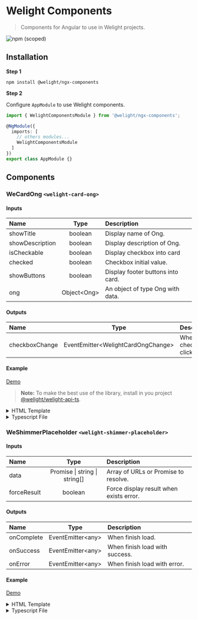 # Welight Components
> Components for Angular to use in Welight projects.

![npm (scoped)](https://img.shields.io/npm/v/@welight/ngx-components.svg)

## Installation

**Step 1**

```npm install @welight/ngx-components```

**Step 2**

Configure `AppModule` to use Welight components.

```typescript
import { WelightComponentsModule } from '@welight/ngx-components';

@NgModule({
  imports: [
    // others modules...
    WelightComponentsModule
  ]
})
export class AppModule {}
```

## Components

### WeCardOng ```<welight-card-ong>```

#### Inputs

| Name | Type | Description |
|:----|:-----:|:-----------|
| showTitle | boolean | Display name of Ong. |
| showDescription | boolean | Display description of Ong. |
| isCheckable | boolean | Display checkbox into card |
| checked | boolean | Checkbox initial value. |
| showButtons | boolean | Display footer buttons into card. |
| ong | Object\<Ong\> | An object of type Ong with data. |

#### Outputs

| Name | Type | Description |
|:----|:-----:|:-----------|
| checkboxChange | EventEmitter\<WelightCardOngChange\> | When checkbox clicked |

#### Example

[Demo](https://stackblitz.com/edit/welight-ngx-components/card-ong)

> **Note:** To make the best use of the library, install in you project [@welight/welight-api-ts](https://github.com/welight-dev/welight-api-ts).

<details>
  <summary>HTML Template</summary>

  ```html
  <welight-card-ong
    *ngIf="ong"
    [ong]="ong"
    [isCheckable]="true"
    [checked]="true"
    [showDescription]="false"
    (checkboxChange)="changeOng($event)"
  ></welight-card-ong>
  ```
</details>

<details>
  <summary>Typescript File</summary>

  ```javascript
  import { WelightCardOngChange } from '@welight/ngx-components';

  @Component({
    selector: 'example'
  })
  export class ExampleComponent {
    ong: Ong;

    constructor(private service: WelightService){}

    async ngOnInit() {
      this.ong = await this.service.ongs.objects.find()[0];
    }

    changeOng(event: WelightCardOngChange) {
      console.log(event);
    }
  }
  ```
</details>


### WeShimmerPlaceholder ```<welight-shimmer-placeholder>```

#### Inputs

| Name | Type | Description |
|:----|:-----:|:-----------|
| data | Promise \| string \| string[]  | Array of URLs or Promise to resolve. |
| forceResult | boolean | Force display result when exists error. |

#### Outputs

| Name | Type | Description |
|:----|:-----:|:-----------|
| onComplete | EventEmitter\<any\> | When finish load. |
| onSuccess | EventEmitter\<any\> | When finish load with success. |
| onError | EventEmitter\<any\> | When finish load with error. |

#### Example

[Demo](https://stackblitz.com/edit/welight-ngx-components/shimmer-placeholder)

<details>
  <summary>HTML Template</summary>

  ```html
  <welight-shimmer-placeholder [data]="data">
    <welight-placeholder-container>
      <p wePlaceholderItem height="20px"></p>
    </welight-placeholder-container>

    <welight-shimmer-result>
      <p>Lorem Ipsum...<p>
    </welight-shimmer-result>
  </welight-shimmer-placeholder>
  ```
</details>

<details>
  <summary>Typescript File</summary>

  ```typescript
  @Component({
    selector: 'example'
  })
  export class ExampleComponent {
    data: Promise<any>;

    ngOnInit() {
      this.ong = new Promise((resolve, reject) => {
        setTimeout(() => {
          resolve();
        }, 5000);
      });
    }
  }
  ```
</details>
